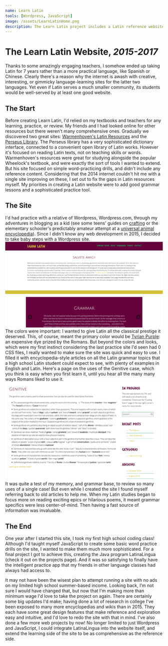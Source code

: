 ```yaml
---
name: Learn Latin
tools: [Wordpress, JavaScript]
image: /assets/LearnLatinHome.png
description: The Learn Latin project includes a Latin reference website and language-learning tool.
---
```


# The Learn Latin Website, *2015-2017*
Thanks to some amazingly engaging teachers, I somehow ended up taking Latin for 7 years rather than a more practical language, like Spanish or Chinese. Clearly there's a reason why the internet is awash with creative, interesting, or gimmicky language-learning sites for the latter two languages. Yet even if Latin serves a much smaller community, its students would be well-served by at least one good website.

## The Start
Before creating Learn Latin, I'd relied on my textbooks and teachers for any learning, practice, or review. My friends and I had looked online for other resources but there weren't many comprehensive ones. Gradually we discovered two great sites: [Warmenhoven's Latin Resources](https://www.warmenhoven.org/latin/vocab/) and the [Perseus Library](https://www.perseus.tufts.edu/hopper/). The Perseus library has a very sophisticated dictionary interface, connected to a convenient open library of Latin works. However it's focused on reading Latin texts, not on teaching skills or words. Warmenhoven's resources were great for studying alongside the popular Wheelock's textbook, and were exactly the sort of tools I wanted to extend. But his site focused on simple word-practicing drills, and didn't include any reference content. Considering that the 2014 internet couldn't hit me with a single site improving on these, I set out to fix the gaps in Latin resources myself. My priorities in creating a Latin website were to add good grammar lessons and a sophisticated practice tool.

## The Site
I'd had practice with a relative of Wordpress, Wordpress.com, through my adventures in blogging as a kid (see some teens' guides on [crafting](https://sillypudding.wordpress.com) or the elementary schooler's predictably amateur attempt at a [universal animal encyclopedia](https://4leggedfriends.wordpress.com)). Since I didn't know any web development in 2015, I decided to take baby steps with a Wordpress site.
![Homepage](/assets/LearnLatinHome.png)
The colors were important: I wanted to give Latin all the classical prestige it deserved. This, of course, meant the primary color would be [Tyrian Purple](https://en.wikipedia.org/wiki/Tyrian_purple): an expensive dye prized by the Romans. But beyond the colors and looks, which were my first instinct considering the last practice site I'd seen had 0 CSS files, I really wanted to make sure the site was quick and easy to use. I filled it with encyclopedia-style articles on all the Latin grammar topics that a high school Latin student could expect to see, with plenty of examples in English and Latin. Here's a page on the uses of the Genitive case, which you think is easy when you first learn it, until you hear all the many many ways Romans liked to use it.
![Genitives Article](/assets/LearnLatinGenitive.png)
It was quite a test of my memory, and grammar base, to review so many uses of a single case! But even while I created the site I found myself referring back to old articles to help me. When my Latin studies began to focus more on reading exciting epics or hilarious poems, it meant grammar specifics were less center-of-mind. Then having a fast source of information was invaluable.
## The End
One year after I started this site, I took my first high school coding class! Although I'd taught myself JavaScript to create some basic word practice drills on the site, I wanted to make them much more sophisticated. For a final project I got to achieve this, creating the Java program LatinaLingua (check it out on the projects page). And it was so satisfying to finally have the intelligent practice app that my friends in other language classes had always had access to.

It may not have been the wisest plan to attempt running a site with no ads on my limited high school summer-based income. Looking back, I'm not sure I would have changed that, but now that I'm making more than minimum wage I'd love to take the project on again. There are certainly some big updates I'd make; having done a lot of research in college I've been exposed to many more encyclopedias and wikis than in 2015. They each have some great design features that make reference and exploration easy and intuitive, and I'd love to redo the site with that in mind. I've also done a few more web projects by now! No longer limited to just Wordpress and JavaScript, I could integrate LatinaLingua into the website itself, and extend the learning side of the site to be as comprehensive as the reference side.
